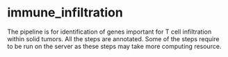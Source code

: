 # immune_infiltration
The pipeline is for identification of genes important for T cell infiltration within solid tumors.
All the steps are annotated.
Some of the steps require to be run on the server as these steps may take more computing resource.
